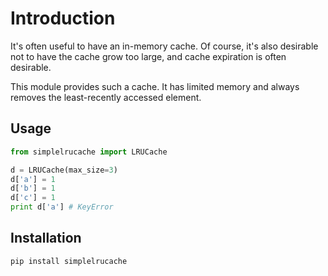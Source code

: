 # Introduction

It's often useful to have an in-memory cache. Of course, it's also desirable not to have the cache grow too large, and cache expiration is often desirable.

This module provides such a cache. It has limited memory and always removes the least-recently accessed element.

## Usage

```python
from simplelrucache import LRUCache

d = LRUCache(max_size=3)
d['a'] = 1
d['b'] = 1
d['c'] = 1
print d['a'] # KeyError
```

## Installation

```bash
pip install simplelrucache
```

